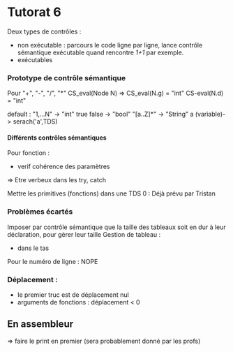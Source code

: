 # Tutorat 6


Deux types de contrôles :
- non exécutable : parcours le code ligne par ligne, lance contrôle sémantique exécutable quand rencontre _1+1_ par exemple.
- exécutables

### Prototype de contrôle sémantique
Pour "+", "-", "/", "*"
CS_eval(Node N)
=> CS_eval(N.g) = "int"
  CS-eval(N.d) = "int"


  default :
    "1,...N" -> "int"
    true false -> "bool"
    "[a..Z]*" -> "String"
    a (variable)-> serach('a',TDS)

#### Différents contrôles sémantiques
Pour fonction :
- verif cohérence des paramètres

=> Etre verbeux dans les try, catch

Mettre les primitives (fonctions) dans une TDS 0 : Déjà prévu par Tristan

### Problèmes écartés

Imposer par contrôle sémantique que la taille des tableaux soit en dur à leur déclaration, pour gérer leur taille
Gestion de tableau :
- dans le tas

Pour le numéro de ligne : NOPE

### Déplacement :
- le premier truc est de déplacement nul
- arguments de fonctions : déplacement < 0



## En assembleur
=> faire le print en premier (sera probablement donné par les profs)
